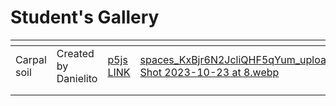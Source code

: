 # Student's Gallery

<table data-card-size="large" data-view="cards"><thead><tr><th></th><th></th><th></th><th data-hidden data-card-cover data-type="files"></th></tr></thead><tbody><tr><td>Carpal soil</td><td>Created by Danielito</td><td><a href="https://editor.p5js.org/danieltio/sketches/OA0Nwg23D">p5js LINK</a></td><td><a href="../.gitbook/assets/spaces_KxBjr6N2JcliQHF5qYum_uploads_36AsmwEtdCxuI4NGpl7z_Screen Shot 2023-10-23 at 8.webp">spaces_KxBjr6N2JcliQHF5qYum_uploads_36AsmwEtdCxuI4NGpl7z_Screen Shot 2023-10-23 at 8.webp</a></td></tr><tr><td></td><td></td><td></td><td></td></tr><tr><td></td><td></td><td></td><td></td></tr></tbody></table>
